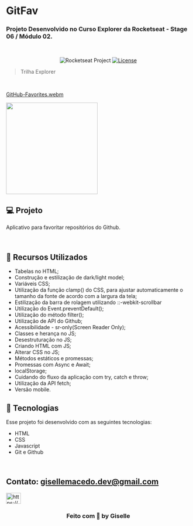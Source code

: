 # GitFav

### Projeto Desenvolvido no Curso Explorer da Rocketseat - Stage 06 / Módulo 02.

<br/>

<p align="center">
  <img src="https://img.shields.io/static/v1?label=Rocketseat&message=Education&color=8257e5&labelColor=202024" alt="Rocketseat Project" />
  <a href="LICENSE"><img  src="https://img.shields.io/static/v1?label=License&message=MIT&color=8257e5&labelColor=202024" alt="License"></a>
</p>

> Trilha Explorer

<br/>

[GitHub-Favorites.webm](https://github.com/Gisellebm/GitFav-v2/assets/55713609/f12c8f5b-5a26-46f4-88b6-b45308055c88)



<img src="https://github.com/Gisellebm/GitFav-v2/assets/55713609/fd97902b-0196-440b-ac83-9e742d21f668" width=250px />



<br/>

## 💻 Projeto

Aplicativo para favoritar repositórios do Github.

<br/>

## 🚀 Recursos Utilizados

- Tabelas no HTML;
- Construção e estilização de dark/light model;
- Variáveis CSS;
- Utilização  da função clamp() do CSS, para ajustar automaticamente o tamanho da fonte de acordo com a largura da tela;
- Estilização da barra de rolagem utilizando ::-webkit-scrollbar
- Utilização do Event.preventDefault();
- Utilização do método filter();
- Utilização de API do Github;
- Acessibilidade - sr-only(Screen Reader Only);
- Classes e herança no JS;
- Desestruturação no JS;
- Criando HTML com JS;
- Alterar CSS no JS;
- Métodos estáticos e promessas;
- Promessas com Async e Await;
- localStorage;
- Cuidando do fluxo da aplicação com try, catch e throw;
- Utilização da API fetch;
- Versão mobile.
  <br/>

## 🚀 Tecnologias

Esse projeto foi desenvolvido com as seguintes tecnologias:

- HTML
- CSS
- Javascript
- Git e Github

<br/>

## Contato: gisellemacedo.dev@gmail.com

<a href="https://www.linkedin.com/in/giselle-brasil-macedo-729113137/" target="_blank"><img src="https://raw.githubusercontent.com/rahuldkjain/github-profile-readme-generator/master/src/images/icons/Social/linked-in-alt.svg" alt="https://www.linkedin.com/in/giselle-brasil-macedo-729113137/" height="30" width="40" /></a>
<br/>




<h3 align="center">Feito com 💜 by Giselle</h3>
